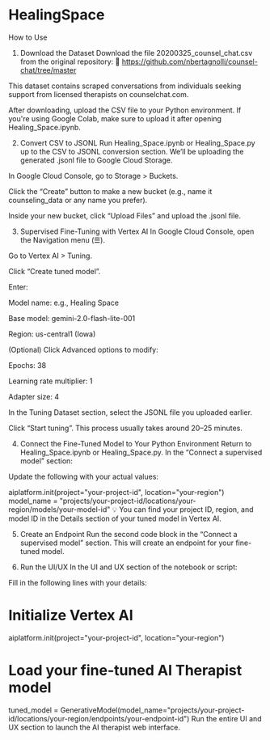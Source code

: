 # HealingSpace
How to Use
1. Download the Dataset
Download the file 20200325_counsel_chat.csv from the original repository:
🔗 https://github.com/nbertagnolli/counsel-chat/tree/master

This dataset contains scraped conversations from individuals seeking support from licensed therapists on counselchat.com.

After downloading, upload the CSV file to your Python environment. If you're using Google Colab, make sure to upload it after opening Healing_Space.ipynb.

2. Convert CSV to JSONL
Run Healing_Space.ipynb or Healing_Space.py up to the CSV to JSONL conversion section.
We’ll be uploading the generated .jsonl file to Google Cloud Storage.

In Google Cloud Console, go to Storage > Buckets.

Click the “Create” button to make a new bucket (e.g., name it counseling_data or any name you prefer).

Inside your new bucket, click “Upload Files” and upload the .jsonl file.

3. Supervised Fine-Tuning with Vertex AI
In Google Cloud Console, open the Navigation menu (☰).

Go to Vertex AI > Tuning.

Click “Create tuned model”.

Enter:

Model name: e.g., Healing Space

Base model: gemini-2.0-flash-lite-001

Region: us-central1 (Iowa)

(Optional) Click Advanced options to modify:

Epochs: 38

Learning rate multiplier: 1

Adapter size: 4

In the Tuning Dataset section, select the JSONL file you uploaded earlier.

Click “Start tuning”. This process usually takes around 20–25 minutes.

4. Connect the Fine-Tuned Model to Your Python Environment
Return to Healing_Space.ipynb or Healing_Space.py. In the “Connect a supervised model” section:

Update the following with your actual values:


aiplatform.init(project="your-project-id", location="your-region")
model_name = "projects/your-project-id/locations/your-region/models/your-model-id"
💡 You can find your project ID, region, and model ID in the Details section of your tuned model in Vertex AI.

5. Create an Endpoint
Run the second code block in the “Connect a supervised model” section. This will create an endpoint for your fine-tuned model.

6. Run the UI/UX
In the UI and UX section of the notebook or script:

Fill in the following lines with your details:

# Initialize Vertex AI
aiplatform.init(project="your-project-id", location="your-region")

# Load your fine-tuned AI Therapist model
tuned_model = GenerativeModel(model_name="projects/your-project-id/locations/your-region/endpoints/your-endpoint-id")
Run the entire UI and UX section to launch the AI therapist web interface.

